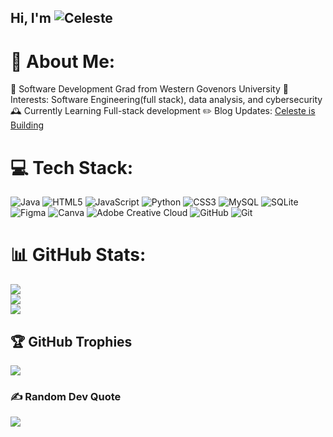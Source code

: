 ## Hi, I'm ![Celeste](https://img.shields.io/badge/Celeste-blue?style=for-the-badge) 


# 💫 About Me:
🧠 Software Development Grad from Western Govenors University
🧐 Interests: Software Engineering(full stack), data analysis, and cybersecurity
🕰️ Currently Learning Full-stack development
✏️ Blog Updates: [Celeste is Building](https://celesteisbuilding.wordpress.com/2024/12/29/facing-2025/)

# 💻 Tech Stack:
![Java](https://img.shields.io/badge/java-%23ED8B00.svg?style=for-the-badge&logo=openjdk&logoColor=white) ![HTML5](https://img.shields.io/badge/html5-%23E34F26.svg?style=for-the-badge&logo=html5&logoColor=white) ![JavaScript](https://img.shields.io/badge/javascript-%23323330.svg?style=for-the-badge&logo=javascript&logoColor=%23F7DF1E) ![Python](https://img.shields.io/badge/python-3670A0?style=for-the-badge&logo=python&logoColor=ffdd54) ![CSS3](https://img.shields.io/badge/css3-%231572B6.svg?style=for-the-badge&logo=css3&logoColor=white) ![MySQL](https://img.shields.io/badge/mysql-4479A1.svg?style=for-the-badge&logo=mysql&logoColor=white) ![SQLite](https://img.shields.io/badge/sqlite-%2307405e.svg?style=for-the-badge&logo=sqlite&logoColor=white) ![Figma](https://img.shields.io/badge/figma-%23F24E1E.svg?style=for-the-badge&logo=figma&logoColor=white) ![Canva](https://img.shields.io/badge/Canva-%2300C4CC.svg?style=for-the-badge&logo=Canva&logoColor=white) ![Adobe Creative Cloud](https://img.shields.io/badge/Adobe%20Creative%20Cloud-DA1F26.svg?style=for-the-badge&logo=Adobe%20Creative%20Cloud&logoColor=white) ![GitHub](https://img.shields.io/badge/github-%23121011.svg?style=for-the-badge&logo=github&logoColor=white) ![Git](https://img.shields.io/badge/git-%23F05033.svg?style=for-the-badge&logo=git&logoColor=white)
# 📊 GitHub Stats:
![](https://github-readme-stats.vercel.app/api?username=celeste-melissa&theme=dark&hide_border=false&include_all_commits=false&count_private=false)<br/>
![](https://github-readme-streak-stats.herokuapp.com/?user=celeste-melissa&theme=dark&hide_border=false)<br/>
![](https://github-readme-stats.vercel.app/api/top-langs/?username=celeste-melissa&theme=dark&hide_border=false&include_all_commits=false&count_private=false&layout=compact)

## 🏆 GitHub Trophies
![](https://github-profile-trophy.vercel.app/?username=celeste-melissa&theme=tokyonight&no-frame=false&no-bg=true&margin-w=4)

### ✍️ Random Dev Quote
![](https://quotes-github-readme.vercel.app/api?type=horizontal&theme=radical)

<!-- Proudly created with GPRM ( https://gprm.itsvg.in ) -->
